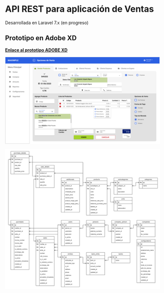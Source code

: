 # API REST para aplicación de Ventas

Desarrollada en Laravel 7.x (en progreso)

## Prototipo en Adobe XD

**[Enlace al prototipo ADOBE XD](https://xd.adobe.com/view/016893f9-564d-4b20-4fab-57482e89e364-7759/?fullscreen)**

![prototipo](public/captura.png)

![DER](public/DER-sales-app.png)
